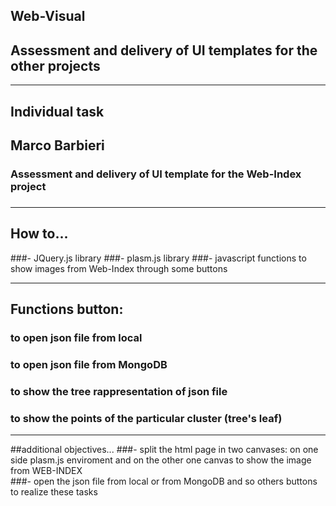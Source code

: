 ## Web-Visual
## Assessment and delivery of UI templates for the other projects

- - -

## Individual task
## Marco Barbieri
### Assessment and delivery of UI template for the Web-Index project 
### 

- - -

## How to...
###- JQuery.js library
###- plasm.js library
###- javascript functions to show images from Web-Index through some buttons

- - -

## Functions button:
### to open json file from local
### to open json file from MongoDB
### to show the tree rappresentation of json file
### to show the points of the particular cluster (tree's leaf) 

- - -
##additional objectives...
###- split the html page in two canvases: on one side plasm.js enviroment and on the other one canvas to show the image from WEB-INDEX  
###- open the json file from local or from MongoDB and so others buttons to realize these tasks
